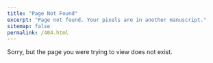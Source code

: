 ```yaml
---
title: "Page Not Found"
excerpt: "Page not found. Your pixels are in another manuscript."
sitemap: false
permalink: /404.html
---
```


Sorry, but the page you were trying to view does not exist.

